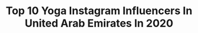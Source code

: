 ---
title: Top 10 Yoga Instagram Influencers In United Arab Emirates In 2020
description: >-
  Find top yoga Instagram influencers in United Arab Emirates in 2020. Most popular hashtags: #yoga #yogainspiration #mydubai #yogaeverydamnday.
platform: Instagram
profiles:
  - username: "medinamaste"
    fullname: >-
      Sarah Medina | Yoga Teacher
    location: "United Arab Emirates"
    followers: 30889
    engagement: 226
    commentsToLikes: 0.104584
    id: ck0u9m4w2a2nt0i19h677hjcr
    verified: false
    hashtags: "#representreality, #heart, #covid19, #ashtanga"
  - username: "julie_wets"
    fullname: >-
      𝕁 𝕌 𝕃 𝕀 𝔼  𝕎 𝔼 𝕋 𝕊
    location: "United Arab Emirates"
    followers: 9804
    engagement: 841
    commentsToLikes: 0.043168
    id: ck5hgll953f8m0i11dc2630xw
    verified: false
    hashtags: "#selfempowerment, #voyage, #white, #mosque"
  - username: "yoga_miss_tee"
    fullname: >-
      YOGA ThetaHealing DUBAI
    location: "United Arab Emirates"
    followers: 38066
    engagement: 177
    commentsToLikes: 0.197130
    id: ck15pazw1wzar0i196pci2oz8
    verified: false
    hashtags: "#yogaclothes, #igyogachallanges, #pamperspure, #notyogaperfect"
  - username: "thedashingfrenchie"
    fullname: >-
      🌀 𝐃𝐀𝐒𝐇 🌀 𝐅𝐑𝐄𝐍𝐂𝐇𝐈𝐄🌀
    location: "United Arab Emirates"
    followers: 14532
    engagement: 859
    commentsToLikes: 0.100959
    id: ck0u1chihwk8c0i196s7ohjbu
    verified: false
    hashtags: "#quarantine, #frenchiepost, #frenchiecrew, #goodboi"
  - username: "avinashk996"
    fullname: >-
      Avinash Kumar
    location: "United Arab Emirates"
    followers: 6979
    engagement: 636
    commentsToLikes: 0.048586
    id: ck6ub31tw76ba0j719d1tg22w
    verified: false
    hashtags: "#yogainspiration, #yogalife, #workoutmotivation, #wisdom"
  - username: "sar_white"
    fullname: >-
      Sarah White
    location: "United Arab Emirates"
    followers: 41293
    engagement: 170
    commentsToLikes: 0.046316
    id: ck0vxf2nryl4b0i19cu8ml95d
    verified: false
    hashtags: "#yogavibes, #fitchicks, #fitness, #vulnerability"
  - username: "iameva1"
    fullname: >-
      Eva Verbova
    location: "United Arab Emirates"
    followers: 16007
    engagement: 250
    commentsToLikes: 0.051211
    id: ck14jk4h2kriv0i1912ora5pz
    verified: false
    hashtags: "#travelphotography, #gymmotivation, #stretching, #summer"
  - username: "tinabock"
    fullname: >-
      Tina Bock
    location: "United Arab Emirates"
    followers: 45019
    engagement: 117
    commentsToLikes: 0.040961
    id: ck5c2q434xr2i0i1141hojphn
    verified: false
    hashtags: "#yogaretreat, #letsdoashtanga, #learnyogaonline, #baddhahastasirsasana"
  - username: "sil_such"
    fullname: >-
      Sil
    location: "United Arab Emirates"
    followers: 6947
    engagement: 599
    commentsToLikes: 0.108479
    id: ck0w4nid0zgi90i19xh6g4kz2
    verified: false
    hashtags: "#travellers, #newyear2020, #travelcouple, #yoga"
  - username: "dr_marcfit"
    fullname: >-
      Asem Marc™
    location: "United Arab Emirates"
    followers: 5449
    engagement: 1391
    commentsToLikes: 0.038017
    id: ck5zvl4zd4fw00i14r0yv8e36
    verified: false
    hashtags: "#castingbarcelona, #nike, #yoga, #szechenyibaths"
---